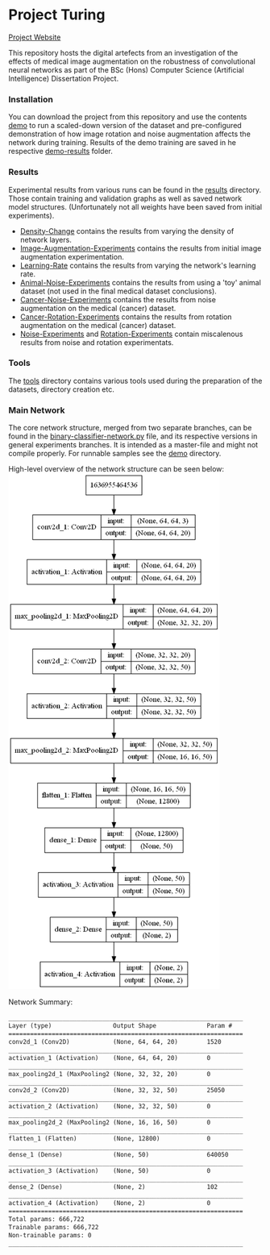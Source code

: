 # Project Turing
[Project Website](https://niemtec.com/Project-Turing/)

This repository hosts the digital artefects from an investigation of the effects of medical image augmentation on the robustness of convolutional neural networks as part of the BSc (Hons) Computer Science (Artificial Intelligence) Dissertation Project.

### Installation
You can download the project from this repository and use the contents [demo](demo/) to run a scaled-down version of the dataset and pre-configured demonstration of how image rotation and noise augmentation affects the network during training.
Results of the demo training are saved in he respective [demo-results](demo/demo-results) folder.

### Results
Experimental results from various runs can be found in the [results](results/) directory. Those contain training and validation graphs as well as saved network model structures. (Unfortunately not all weights have been saved from initial experiments).
* [Density-Change](results/density-change/) contains the results from varying the density of network layers.
* [Image-Augmentation-Experiments](results/image-augmentation-experiments/) contains the results from initial image augmentation experimentation.
* [Learning-Rate](results/learning-rate/) contains the results from varying the network's learning rate.
* [Animal-Noise-Experiments](results/animal-noise-experiments/) contains the results from using a 'toy' animal dataset (not used in the final medical dataset conclusions).
* [Cancer-Noise-Experiments](results/cancer-noise-experiments/) contains the results from noise augmentation on the medical (cancer) dataset.
* [Cancer-Rotation-Experiments](results/cancer-rotation-experiments/) contains the results from rotation augmentation on the medical (cancer) dataset.
* [Noise-Experiments](results/noise-experiments/) and [Rotation-Experiments](results/rotation-experiments/) contain miscalenous results from noise and rotation experimentats.

### Tools
The [tools](tools/) directory contains various tools used during the preparation of the datasets, directory creation etc.

### Main Network
The core network structure, merged from two separate branches, can be found in the [binary-classifier-network.py](binary-classifier-network.py) file, and its respective versions in general experiments branches. It is intended as a master-file and might not compile properly. For runnable samples see the [demo](demo/) directory.

High-level overview of the network structure can be seen below:
![Network Structure](results/network-model.png)

Network Summary:
```
_________________________________________________________________
Layer (type)                 Output Shape              Param #
=================================================================
conv2d_1 (Conv2D)            (None, 64, 64, 20)        1520
_________________________________________________________________
activation_1 (Activation)    (None, 64, 64, 20)        0
_________________________________________________________________
max_pooling2d_1 (MaxPooling2 (None, 32, 32, 20)        0
_________________________________________________________________
conv2d_2 (Conv2D)            (None, 32, 32, 50)        25050
_________________________________________________________________
activation_2 (Activation)    (None, 32, 32, 50)        0
_________________________________________________________________
max_pooling2d_2 (MaxPooling2 (None, 16, 16, 50)        0
_________________________________________________________________
flatten_1 (Flatten)          (None, 12800)             0
_________________________________________________________________
dense_1 (Dense)              (None, 50)                640050
_________________________________________________________________
activation_3 (Activation)    (None, 50)                0
_________________________________________________________________
dense_2 (Dense)              (None, 2)                 102
_________________________________________________________________
activation_4 (Activation)    (None, 2)                 0
=================================================================
Total params: 666,722
Trainable params: 666,722
Non-trainable params: 0
_________________________________________________________________
```
